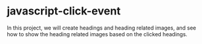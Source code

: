 # javascript-click-event
In this project, we will create headings and heading related images, and see how to show the heading related images based on the clicked headings. 
